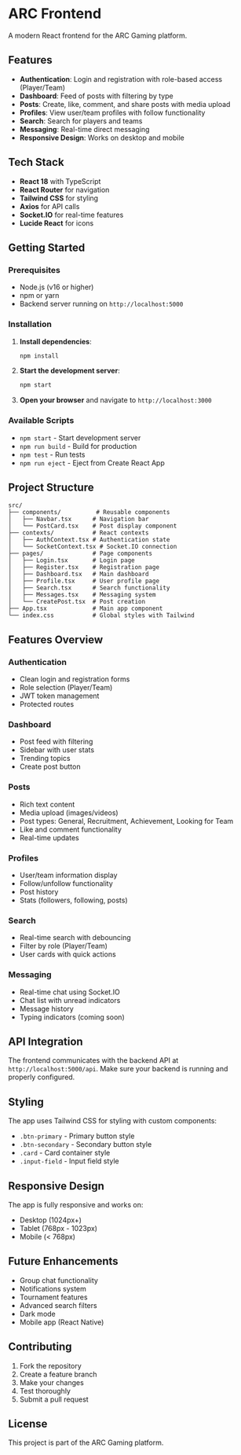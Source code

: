 # ARC Frontend

A modern React frontend for the ARC Gaming platform.

## Features

- **Authentication**: Login and registration with role-based access (Player/Team)
- **Dashboard**: Feed of posts with filtering by type
- **Posts**: Create, like, comment, and share posts with media upload
- **Profiles**: View user/team profiles with follow functionality
- **Search**: Search for players and teams
- **Messaging**: Real-time direct messaging
- **Responsive Design**: Works on desktop and mobile

## Tech Stack

- **React 18** with TypeScript
- **React Router** for navigation
- **Tailwind CSS** for styling
- **Axios** for API calls
- **Socket.IO** for real-time features
- **Lucide React** for icons

## Getting Started

### Prerequisites

- Node.js (v16 or higher)
- npm or yarn
- Backend server running on `http://localhost:5000`

### Installation

1. **Install dependencies**:
   ```bash
   npm install
   ```

2. **Start the development server**:
   ```bash
   npm start
   ```

3. **Open your browser** and navigate to `http://localhost:3000`

### Available Scripts

- `npm start` - Start development server
- `npm run build` - Build for production
- `npm test` - Run tests
- `npm run eject` - Eject from Create React App

## Project Structure

```
src/
├── components/          # Reusable components
│   ├── Navbar.tsx      # Navigation bar
│   └── PostCard.tsx    # Post display component
├── contexts/           # React contexts
│   ├── AuthContext.tsx # Authentication state
│   └── SocketContext.tsx # Socket.IO connection
├── pages/              # Page components
│   ├── Login.tsx       # Login page
│   ├── Register.tsx    # Registration page
│   ├── Dashboard.tsx   # Main dashboard
│   ├── Profile.tsx     # User profile page
│   ├── Search.tsx      # Search functionality
│   ├── Messages.tsx    # Messaging system
│   └── CreatePost.tsx  # Post creation
├── App.tsx             # Main app component
└── index.css           # Global styles with Tailwind
```

## Features Overview

### Authentication
- Clean login and registration forms
- Role selection (Player/Team)
- JWT token management
- Protected routes

### Dashboard
- Post feed with filtering
- Sidebar with user stats
- Trending topics
- Create post button

### Posts
- Rich text content
- Media upload (images/videos)
- Post types: General, Recruitment, Achievement, Looking for Team
- Like and comment functionality
- Real-time updates

### Profiles
- User/team information display
- Follow/unfollow functionality
- Post history
- Stats (followers, following, posts)

### Search
- Real-time search with debouncing
- Filter by role (Player/Team)
- User cards with quick actions

### Messaging
- Real-time chat using Socket.IO
- Chat list with unread indicators
- Message history
- Typing indicators (coming soon)

## API Integration

The frontend communicates with the backend API at `http://localhost:5000/api`. Make sure your backend is running and properly configured.

## Styling

The app uses Tailwind CSS for styling with custom components:
- `.btn-primary` - Primary button style
- `.btn-secondary` - Secondary button style
- `.card` - Card container style
- `.input-field` - Input field style

## Responsive Design

The app is fully responsive and works on:
- Desktop (1024px+)
- Tablet (768px - 1023px)
- Mobile (< 768px)

## Future Enhancements

- Group chat functionality
- Notifications system
- Tournament features
- Advanced search filters
- Dark mode
- Mobile app (React Native)

## Contributing

1. Fork the repository
2. Create a feature branch
3. Make your changes
4. Test thoroughly
5. Submit a pull request

## License

This project is part of the ARC Gaming platform.
